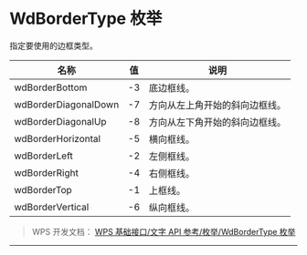 # WdBorderType 枚举

指定要使用的边框类型。

| 名称                 | 值  | 说明                           |
|----------------------|-----|--------------------------------|
| wdBorderBottom       | -3  | 底边框线。                     |
| wdBorderDiagonalDown | -7  | 方向从左上角开始的斜向边框线。 |
| wdBorderDiagonalUp   | -8  | 方向从左下角开始的斜向边框线。 |
| wdBorderHorizontal   | -5  | 横向框线。                     |
| wdBorderLeft         | -2  | 左侧框线。                     |
| wdBorderRight        | -4  | 右侧框线。                     |
| wdBorderTop          | -1  | 上框线。                       |
| wdBorderVertical     | -6  | 纵向框线。                     |

> WPS 开发文档： [WPS 基础接口/文字 API 参考/枚举/WdBorderType 枚举](https://qn.cache.wpscdn.cn/encs/doc/office_v19/topics/WPS%20%E5%9F%BA%E7%A1%80%E6%8E%A5%E5%8F%A3/%E6%96%87%E5%AD%97%20API%20%E5%8F%82%E8%80%83/%E6%9E%9A%E4%B8%BE/WdBorderType%20%E6%9E%9A%E4%B8%BE.html)

------------------------------------------------------------------------
